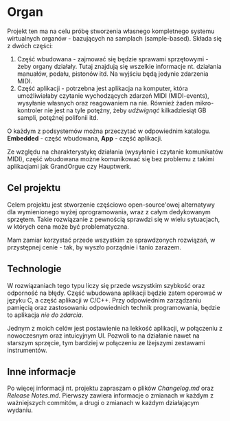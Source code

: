 # Organ
Projekt ten ma na celu próbę stworzenia własnego kompletnego systemu wirtualnych organów - bazujących na samplach (sample-based). Składa się z dwóch części:
1. Część wbudowana - zajmować się będzie sprawami sprzętowymi - żeby organy działały. Tutaj znajdują się wszelkie informacje nt. działania manuałów, pedału, pistonów itd. Na wyjściu będą jedynie zdarzenia MIDI.
2. Część aplikacji - potrzebna jest aplikacja na komputer, która umożliwiałaby czytanie wychodzących zdarzeń MIDI (MIDI-events), wysyłanie własnych oraz reagowaniem na nie. Również żaden mikro-kontroler nie jest na tyle potężny, żeby *udźwignąć* kilkadziesiąt GB sampli, potężnej polifonii itd.

O każdym z podsystemów można przeczytać w odpowiednim katalogu. **Embedded** - część wbudowana, **App** - część aplikacji.

Ze względu na charakterystykę działania (wysyłanie i czytanie komunikatów MIDI), część wbudowana możne komunikować się bez problemu z takimi aplikacjami jak GrandOrgue czy Hauptwerk.

## Cel projektu
Celem projektu jest stworzenie częściowo open-source'owej alternatywy dla wymienionego wyżej oprogramowania, wraz z całym dedykowanym sprzętem. Takie rozwiązanie z pewnością sprawdzi się w wielu sytuacjach, w których cena może być problematyczna.

Mam zamiar korzystać przede wszystkim ze sprawdzonych rozwiązań, w przystępnej cenie - tak, by wyszło porządnie i tanio zarazem.

## Technologie
W rozwiązaniach tego typu liczy się przede wszystkim szybkość oraz odporność na błędy. Część wbudowana aplikacji będzie zatem operować w języku C, a część aplikacji w C/C++. Przy odpowiednim zarządzaniu pamięcią oraz zastosowaniu odpowiednich technik programowania, będzie to aplikacja *nie do zdarcia*.

Jednym z moich celów jest postawienie na lekkość aplikacji, w połączeniu z nowoczesnym oraz intuicyjnym UI. Pozwoli to na działanie nawet na starszym sprzęcie, tym bardziej w połączeniu ze lżejszymi zestawami instrumentów.

## Inne informacje
Po więcej informacji nt. projektu zapraszam o plików *Changelog.md* oraz *Release Notes.md*. Pierwszy zawiera informacje o zmianach w każdym z ważniejszych commitów, a drugi o zmianach w każdym działającym wydaniu.
